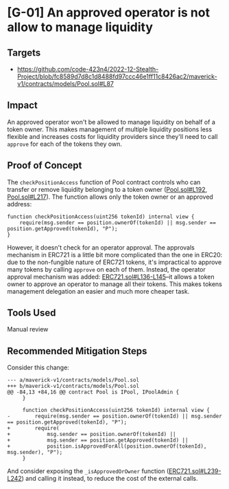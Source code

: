 # [G-01] An approved operator is not allow to manage liquidity
## Targets
- https://github.com/code-423n4/2022-12-Stealth-Project/blob/fc8589d7d8c1d8488fd97ccc46e1ff11c8426ac2/maverick-v1/contracts/models/Pool.sol#L87 
## Impact
An approved operator won't be allowed to manage liquidity on behalf of a token owner. This makes management of multiple liquidity positions less flexible and increases costs for liquidity providers since they'll need to call `approve` for each of the tokens they own.
## Proof of Concept
The `checkPositionAccess` function of Pool contract controls who can transfer or remove liquidity belonging to a token owner ([Pool.sol#L192](https://github.com/code-423n4/2022-12-Stealth-Project/blob/fc8589d7d8c1d8488fd97ccc46e1ff11c8426ac2/maverick-v1/contracts/models/Pool.sol#L192), [Pool.sol#L217](https://github.com/code-423n4/2022-12-Stealth-Project/blob/fc8589d7d8c1d8488fd97ccc46e1ff11c8426ac2/maverick-v1/contracts/models/Pool.sol#L217)). The function allows only the token owner or an approved address:
```solidity
function checkPositionAccess(uint256 tokenId) internal view {
    require(msg.sender == position.ownerOf(tokenId) || msg.sender == position.getApproved(tokenId), "P");
}
```

However, it doesn't check for an operator approval. The approvals mechanism in ERC721 is a little bit more complicated than the one in ERC20: due to the non-fungible nature of ERC721 tokens, it's impractical to approve many tokens by calling `approve` on each of them. Instead, the operator approval mechanism was added: [ERC721.sol#L136-L145](https://github.com/OpenZeppelin/openzeppelin-contracts/blob/3d7a93876a2e5e1d7fe29b5a0e96e222afdc4cfa/contracts/token/ERC721/ERC721.sol#L136-L145)–it allows a token owner to approve an operator to manage all their tokens. This makes tokens management delegation an easier and much more cheaper task.
## Tools Used
Manual review
## Recommended Mitigation Steps
Consider this change:
```solidity
--- a/maverick-v1/contracts/models/Pool.sol
+++ b/maverick-v1/contracts/models/Pool.sol
@@ -84,13 +84,16 @@ contract Pool is IPool, IPoolAdmin {
     }

     function checkPositionAccess(uint256 tokenId) internal view {
-        require(msg.sender == position.ownerOf(tokenId) || msg.sender == position.getApproved(tokenId), "P");
+        require(
+            msg.sender == position.ownerOf(tokenId) ||
+            msg.sender == position.getApproved(tokenId) ||
+            position.isApprovedForAll(position.ownerOf(tokenId), msg.sender), "P");
     }
```
And consider exposing the `_isApprovedOrOwner` function ([ERC721.sol#L239-L242](https://github.com/OpenZeppelin/openzeppelin-contracts/blob/3d7a93876a2e5e1d7fe29b5a0e96e222afdc4cfa/contracts/token/ERC721/ERC721.sol#L239-L242)) and calling it instead, to reduce the cost of the external calls.